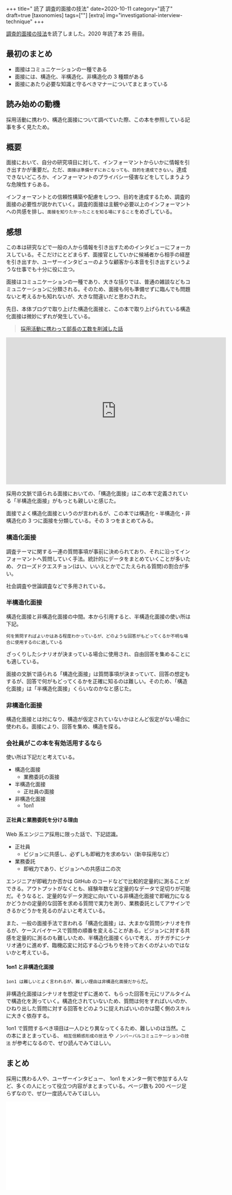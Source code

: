 +++
title=" 読了 調査的面接の技法"
date=2020-10-11
category="読了"
draft=true
[taxonomies]
tags=[""]
[extra]
img="investigational-interview-technique"
+++

[調査的面接の技法](https://amzn.to/2E8Tu8i)を読了しました。2020 年読了本 25 冊目。

## 最初のまとめ

* 面接はコミュニケーションの一種である
* 面接には、構造化、半構造化、非構造化の 3 種類がある
* 面接にあたり必要な知識と守るべきマナーについてまとまっている

## 読み始めの動機

採用活動に携わり、構造化面接について調べていた際、この本を参照している記事を多く見たため。

## 概要

面接において、自分の研究項目に対して、インフォーマントからいかに情報を引き出すかが重要だ。ただ、`面接は準備せずにおこなっても、目的を達成できない`。達成できないどころか、インフォーマントのプライバシー侵害などをしてしまうような危険性すらある。

インフォーマントとの信頼性構築や配慮をしつつ、目的を達成するため、調査的面接の必要性が説かれていく。調査的面接は主観や必要以上のインフォーマントへの共感を排し、`面接を知りたかったことを知る場にすること`をめざしている。

## 感想

この本は研究などで一般の人から情報を引き出すためのインタビューにフォーカスしている。そこだけにとどまらず、面接官としていかに候補者から相手の経歴を引き出すか、ユーザーインタビューのような顧客から本音を引き出すというような仕事でも十分に役に立つ。

面接はコミュニケーションの一種であり、大きな括りでは、普通の雑談などもコミュニケーションに分類される。そのため、面接も何も準備せずに臨んでも問題ないと考えるかも知れないが、大きな間違いだと思わされた。

先日、本体ブログで取り上げた構造化面接と、この本で取り上げられている構造化面接は微妙にずれが発生している。

<blockquote class="wp-embedded-content"><a href="https://harinoma.info/improve-interview/">採用活動に携わって部長の工数を削減した話</a></blockquote>
<script type='text/javascript'>
<!--//--><![CDATA[//><!--
		/*! This file is auto-generated */
		!function(d,l){"use strict";var e=!1,o=!1;if(l.querySelector)if(d.addEventListener)e=!0;if(d.wp=d.wp||{},!d.wp.receiveEmbedMessage)if(d.wp.receiveEmbedMessage=function(e){var t=e.data;if(t)if(t.secret||t.message||t.value)if(!/[^a-zA-Z0-9]/.test(t.secret)){var r,a,i,s,n,o=l.querySelectorAll('iframe[data-secret="'+t.secret+'"]'),c=l.querySelectorAll('blockquote[data-secret="'+t.secret+'"]');for(r=0;r<c.length;r++)c[r].style.display="none";for(r=0;r<o.length;r++)if(a=o[r],e.source===a.contentWindow){if(a.removeAttribute("style"),"height"===t.message){if(1e3<(i=parseInt(t.value,10)))i=1e3;else if(~~i<200)i=200;a.height=i}if("link"===t.message)if(s=l.createElement("a"),n=l.createElement("a"),s.href=a.getAttribute("src"),n.href=t.value,n.host===s.host)if(l.activeElement===a)d.top.location.href=t.value}}},e)d.addEventListener("message",d.wp.receiveEmbedMessage,!1),l.addEventListener("DOMContentLoaded",t,!1),d.addEventListener("load",t,!1);function t(){if(!o){o=!0;var e,t,r,a,i=-1!==navigator.appVersion.indexOf("MSIE 10"),s=!!navigator.userAgent.match(/Trident.*rv:11\./),n=l.querySelectorAll("iframe.wp-embedded-content");for(t=0;t<n.length;t++){if(!(r=n[t]).getAttribute("data-secret"))a=Math.random().toString(36).substr(2,10),r.src+="#?secret="+a,r.setAttribute("data-secret",a);if(i||s)(e=r.cloneNode(!0)).removeAttribute("security"),r.parentNode.replaceChild(e,r)}}}}(window,document);
//--><!]]>
</script><iframe sandbox="allow-scripts" security="restricted" src="https://harinoma.info/improve-interview/embed/" width="600" height="400" title="&#8220;採用活動に携わって部長の工数を削減した話&#8221; &#8212; 針は飲まれぬ" frameborder="0" marginwidth="0" marginheight="0" scrolling="no" class="wp-embedded-content"></iframe>

採用の文脈で語られる面接においての、「構造化面接」はこの本で定義されている「半構造化面接」がもっとも親しいと感じた。

面接でよく構造化面接というのが言われるが、この本では構造化・半構造化・非構造化の 3 つに面接を分類している。その 3 つをまとめてみる。

### 構造化面接

調査テーマに関する一連の質問事項が事前に決められており、それに沿ってインフォーマントへ質問していく手法。統計的にデータをまとめていくことが多いため、クローズドクエスチョン(はい、いいえとかでこたえられる質問)の割合が多い。

社会調査や世論調査などで多用されている。

### 半構造化面接

構造化面接と非構造化面接の中間。本から引用すると、半構造化面接の使い所は下記。

```
何を質問すればよいかはある程度わかっているが、どのような回答がもどってくるか不明な場合に使用するのに適している
```

ざっくりしたシナリオが決まっている場合に使用され、自由回答を集めることにも適している。

面接の文脈で語られる「構造化面接」は質問事項が決まっていて、回答の想定もするが、回答で何がもどってくるかを正確に知るのは難しい。そのため、「構造化面接」は「半構造化面接」くらいなのかなと感じた。

### 非構造化面接

構造化面接とは対になり、構造が仮定されていないかほとんど仮定がない場合に使われる。面接により、回答を集め、構造を探る。

### 会社員がこの本を有効活用するなら

使い所は下記だと考えている。
* 構造化面接
  * 業務委託の面接
* 半構造化面接
  * 正社員の面接
* 非構造化面接
  * 1on1

#### 正社員と業務委託を分ける理由

Web 系エンジニア採用に限った話で、下記認識。

* 正社員
  * ビジョンに共感し、必ずしも即戦力を求めない（新卒採用など）
* 業務委託
  * 即戦力であり、ビジョンへの共感は二の次

エンジニアが即戦力か否かは GitHub のコードなどで比較的定量的に測ることができる。アウトプットがなくとも、経験年数など定量的なデータで足切りが可能だ。そうなると、定量的なデータ測定に向いている非構造化面接で即戦力になるかどうかの定量的な回答を求める質問で実力を測り、業務委託としてアサインできるかどうかを見るのがよいと考えている。

また、一般の面接手法で言われる「構造化面接」は、大まかな質問シナリオを作るが、ケースバイケースで質問の順番を変えることがある。ビジョンに対する共感を定量的に測るのも難しいため、半構造化面接くらいで考え、ガチガチにシナリオ通りに進めず、臨機応変に対応する心づもりを持っておくのがよいのではないかと考えている。

#### 1on1 と非構造化面接

`1on1 は難しいとよく言われるが、難しい理由は非構造化面接だから`だ。

非構造化面接はシナリオを想定せずに進めて、もらった回答を元にリアルタイムで構造化を測っていく。構造化されていないため、質問は何をすればいいのか、ひねり出した質問に対する回答をどのように捉えればいいのかは聞く側のスキルに大きく依存する。

1on1 で質問するべき項目は一人ひとり異なってくるため、難しいのは当然。この本にまとまっている、 `相互信頼感形成の技法` や `ノンバーバルコミュニケーションの技法` が参考になるので、ぜひ読んでみてほしい。

## まとめ

採用に携わる人や、ユーザーインタビュー、 1on1 をメンター側で参加する人など、多くの人にとって役立つ内容がまとまっている。ページ数も 200 ページ足らずなので、ぜひ一度読んでみてほしい。

<iframe style="width:120px;height:240px;" marginwidth="0" marginheight="0" scrolling="no" frameborder="0" src="//rcm-fe.amazon-adsystem.com/e/cm?lt1=_blank&bc1=000000&IS2=1&bg1=FFFFFF&fc1=000000&lc1=0000FF&t=birdmangai-22&language=ja_JP&o=9&p=8&l=as4&m=amazon&f=ifr&ref=as_ss_li_til&asins=4888489602&linkId=b787b93f3155081aa0817214ea5308af"></iframe><br>